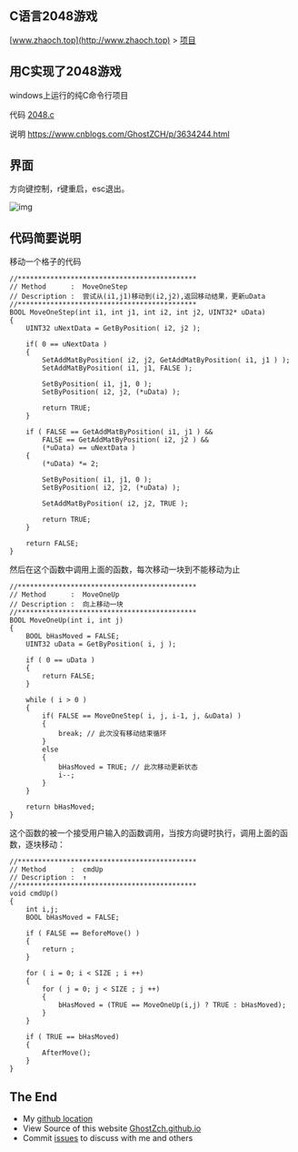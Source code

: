 ## C语言2048游戏

[www.zhaoch.top](http://www.zhaoch.top) > [项目](http://www.zhaoch.top/项目)

## 用C实现了2048游戏

windows上运行的纯C命令行项目

代码
[2048.c](https://github.com/GhostZCH/c-examples/blob/master/2048.c)

说明
https://www.cnblogs.com/GhostZCH/p/3634244.html

## 界面

方向键控制，r键重启，esc退出。

![img](https://images0.cnblogs.com/blog/320730/201403/301629576419965.png)

## 代码简要说明

移动一个格子的代码

    //********************************************
    // Method      :  MoveOneStep
    // Description :  尝试从(i1,j1)移动到(i2,j2),返回移动结果，更新uData
    //********************************************
    BOOL MoveOneStep(int i1, int j1, int i2, int j2, UINT32* uData)
    {
        UINT32 uNextData = GetByPosition( i2, j2 );

        if( 0 == uNextData )
        {
            SetAddMatByPosition( i2, j2, GetAddMatByPosition( i1, j1 ) );
            SetAddMatByPosition( i1, j1, FALSE );

            SetByPosition( i1, j1, 0 );
            SetByPosition( i2, j2, (*uData) );
            
            return TRUE;
        }
        
        if ( FALSE == GetAddMatByPosition( i1, j1 ) &&
            FALSE == GetAddMatByPosition( i2, j2 ) &&
            (*uData) == uNextData )
        {
            (*uData) *= 2;
            
            SetByPosition( i1, j1, 0 );
            SetByPosition( i2, j2, (*uData) );

            SetAddMatByPosition( i2, j2, TRUE );
        
            return TRUE;
        }
        
        return FALSE;
    }


然后在这个函数中调用上面的函数，每次移动一块到不能移动为止

    //********************************************
    // Method      :  MoveOneUp
    // Description :  向上移动一块
    //********************************************
    BOOL MoveOneUp(int i, int j)
    {
        BOOL bHasMoved = FALSE;
        UINT32 uData = GetByPosition( i, j );
        
        if ( 0 == uData )
        {
            return FALSE;
        }

        while ( i > 0 )
        {
            if( FALSE == MoveOneStep( i, j, i-1, j, &uData) )
            {
                break; // 此次没有移动结束循环
            }
            else
            {
                bHasMoved = TRUE; // 此次移动更新状态
                i--;
            }
        }

        return bHasMoved;
    }

这个函数的被一个接受用户输入的函数调用，当按方向键时执行，调用上面的函数，逐块移动：

    //******************************************** 
    // Method      :  cmdUp
    // Description :  ↑
    //********************************************
    void cmdUp()
    {
        int i,j;
        BOOL bHasMoved = FALSE;

        if ( FALSE == BeforeMove() )
        {
            return ;
        }
        
        for ( i = 0; i < SIZE ; i ++)
        {
            for ( j = 0; j < SIZE ; j ++)
            {
                bHasMoved = (TRUE == MoveOneUp(i,j) ? TRUE : bHasMoved);
            }
        }

        if ( TRUE == bHasMoved)
        {
            AfterMove();
        }
    }

## The End

+ My [github location](https://github.com/GhostZCH/)
+ View Source of this website [GhostZch.github.io](https://github.com/GhostZCH/GhostZch.github.io/)
+ Commit [issues](https://github.com/GhostZCH/GhostZch.github.io/issues) to discuss with me and others
